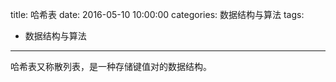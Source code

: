 title: 哈希表
date: 2016-05-10 10:00:00
categories: 数据结构与算法
tags:
- 数据结构与算法
---
哈希表又称散列表，是一种存储键值对的数据结构。

